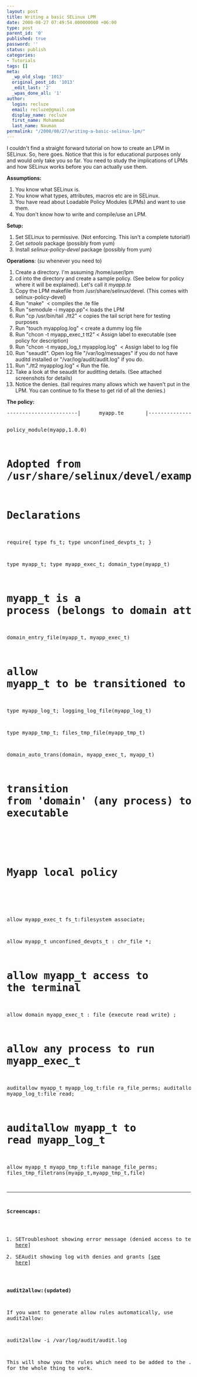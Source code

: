 ```yaml
---
layout: post
title: Writing a basic SELinux LPM
date: 2008-08-27 07:49:54.000000000 +06:00
type: post
parent_id: '0'
published: true
password: ''
status: publish
categories:
- Tutorials
tags: []
meta:
  _wp_old_slug: '1013'
  original_post_id: '1013'
  _edit_last: '2'
  _wpas_done_all: '1'
author:
  login: recluze
  email: recluze@gmail.com
  display_name: recluze
  first_name: Mohammad
  last_name: Nauman
permalink: "/2008/08/27/writing-a-basic-selinux-lpm/"
---
```

<p>I couldn't find a straight forward tutorial on how to create an LPM in SELinux. So, here goes. Notice that this is for educational purposes only and would only take you so far. You need to study the implications of LPMs and how SELinux works before you can actually use them.</p>
<p><strong>Assumptions: </strong></p>
<ol>
<li>You know what SELinux is.</li>
<li>You know what types, attributes, macros etc are in SELinux.</li>
<li>You have read about Loadable Policy Modules (LPMs) and want to use them.</li>
<li>You don't know how to write and compile/use an LPM.</li>
</ol>
<p><strong>Setup:</strong></p>
<ol>
<li>Set SELinux to permissive. (Not enforcing. This isn't a complete tutorial!)</li>
<li>Get <em>setools</em> package (possibly from yum)</li>
<li>Install <em>selinux-policy-devel</em> package (possibly from yum)</li>
</ol>
<p><strong>Operations</strong>: (<em>su</em> whenever you need to)</p>
<ol>
<li>Create a directory. I'm assuming /home/user/lpm</li>
<li>cd into the directory and create a sample policy. (See below for policy where it will be explained). Let's call it <em>myapp.te</em></li>
<li>Copy the LPM makefile from /usr/share/selinux/devel. (This comes with selinux-policy-devel)</li>
<li>Run "make"  &lt; compiles the .te file</li>
<li>Run "semodule -i myapp.pp"&lt; loads the LPM</li>
<li>Run "cp /usr/bin/tail ./tt2" &lt; copies the tail script here for testing purposes</li>
<li>Run "touch myapplog.log" &lt; create a dummy log file</li>
<li>Run "chcon -t myapp_exec_t tt2" &lt; Assign label to executable (see policy for description)</li>
<li>Run "chcon -t myapp_log_t myapplog.log"  &lt; Assign label to log file</li>
<li>Run "seaudit". Open log file "/var/log/messages" if you do not have auditd installed or "/var/log/audit/audit.log" if you do.</li>
<li>Run "./tt2 myapplog.log" &lt; Run the file.</li>
<li>Take a look at the seaudit for auditting details. (See attached screenshots for details)</li>
<li>Notice the denies. (tail requires many allows which we haven't put in the LPM. You can continue to fix these to get rid of all the denies.)</li>
</ol>
<p><strong>The policy:</strong></p>
<pre>-----------------------|      myapp.te       |---------------------

policy_module(myapp,1.0.0)

# Adopted from /usr/share/selinux/devel/example.te

# Declarations

require{
type fs_t;
type unconfined_devpts_t;
}

type myapp_t;
type myapp_exec_t;
domain_type(myapp_t)
# myapp_t is a process (belongs to domain attribute)

domain_entry_file(myapp_t, myapp_exec_t)
# allow myapp_t to be transitioned to using myapp_exec_t

type myapp_log_t;
logging_log_file(myapp_log_t)

type myapp_tmp_t;
files_tmp_file(myapp_tmp_t)

domain_auto_trans(domain, myapp_exec_t, myapp_t)
# transition from 'domain' (any process) to myapp_t through myapp_exec_t executable

#
# Myapp local policy
#
allow myapp_exec_t fs_t:filesystem associate;

allow myapp_t unconfined_devpts_t : chr_file *;
# allow myapp_t access to the terminal

allow domain myapp_exec_t : file {execute read write} ;
# allow any process to run myapp_exec_t

auditallow myapp_t myapp_log_t:file ra_file_perms;
auditallow myapp_t myapp_log_t:file read;
# auditallow myapp_t to read myapp_log_t

allow myapp_t myapp_tmp_t:file manage_file_perms;
files_tmp_filetrans(myapp_t,myapp_tmp_t,file)

-----------------------------------------------------------
 **Screencaps:**

1. SETroubleshoot showing error message (denied access to terminal) [[see here](http://i11.photobucket.com/albums/a181/recluzepb/seaudit1.png)]
2. SEAudit showing log with denies and grants [[see here](http://i11.photobucket.com/albums/a181/recluzepb/seaudit2.png)]

**audit2allow:(updated)**

If you want to generate allow rules automatically, use audit2allow:

audit2allow -i /var/log/audit/audit.log

This will show you the rules which need to be added to the .te file for the whole thing to work.

